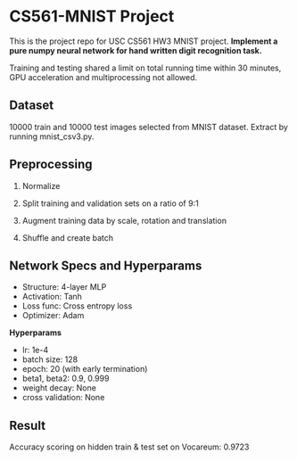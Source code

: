 # CS561-MNIST Project

This is the project repo for USC CS561 HW3 MNIST project. **Implement a pure numpy neural network for hand written digit recognition task.**

Training and testing shared a limit on total running time within 30 minutes, GPU acceleration and multiprocessing not allowed.

## Dataset

10000 train and 10000 test images selected from MNIST dataset. Extract by running mnist_csv3.py.

## Preprocessing

1. Normalize

2. Split training and validation sets on a ratio of 9:1

3. Augment training data by scale, rotation and translation

4. Shuffle and create batch

## Network Specs and Hyperparams

- Structure: 4-layer MLP
- Activation: Tanh
- Loss func: Cross entropy loss
- Optimizer: Adam

**Hyperparams**

- lr: 1e-4
- batch size: 128
- epoch: 20 (with early termination)
- beta1, beta2: 0.9, 0.999
- weight decay: None
- cross validation: None

## Result

Accuracy scoring on hidden train & test set on Vocareum: 0.9723
